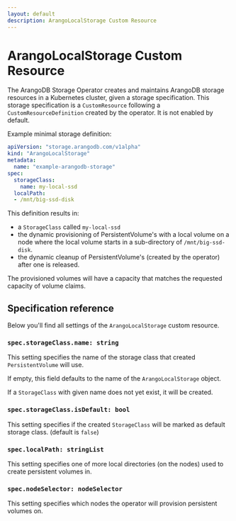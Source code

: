 ```yaml
---
layout: default
description: ArangoLocalStorage Custom Resource
---
```

# ArangoLocalStorage Custom Resource

The ArangoDB Storage Operator creates and maintains ArangoDB
storage resources in a Kubernetes cluster, given a storage specification.
This storage specification is a `CustomResource` following
a `CustomResourceDefinition` created by the operator. It is not enabled by default.

Example minimal storage definition:

```yaml
apiVersion: "storage.arangodb.com/v1alpha"
kind: "ArangoLocalStorage"
metadata:
  name: "example-arangodb-storage"
spec:
  storageClass:
    name: my-local-ssd
  localPath:
  - /mnt/big-ssd-disk
```

This definition results in:

- a `StorageClass` called `my-local-ssd`
- the dynamic provisioning of PersistentVolume's with
  a local volume on a node where the local volume starts
  in a sub-directory of `/mnt/big-ssd-disk`.
- the dynamic cleanup of PersistentVolume's (created by
  the operator) after one is released.

The provisioned volumes will have a capacity that matches
the requested capacity of volume claims.

## Specification reference

Below you'll find all settings of the `ArangoLocalStorage` custom resource.

### `spec.storageClass.name: string`

This setting specifies the name of the storage class that
created `PersistentVolume` will use.

If empty, this field defaults to the name of the `ArangoLocalStorage`
object.

If a `StorageClass` with given name does not yet exist, it
will be created.

### `spec.storageClass.isDefault: bool`

This setting specifies if the created `StorageClass` will
be marked as default storage class. (default is `false`)

### `spec.localPath: stringList`

This setting specifies one of more local directories
(on the nodes) used to create persistent volumes in.

### `spec.nodeSelector: nodeSelector`

This setting specifies which nodes the operator will
provision persistent volumes on.
